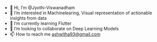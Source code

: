 - 👋 Hi, I’m @Jyothi-Viswanadham
- 👀 I’m interested in Machinelearing, Visual representation of actionable insights from data
- 🌱 I’m currently learning Flutter 
- 💞️ I’m looking to collaborate on Deep Learning Models
- 📫 How to reach me ashwitha93@gmail.com

<!---
Jyothi-Viswanadham/Jyothi-Viswanadham is a ✨ special ✨ repository because its `README.md` (this file) appears on your GitHub profile.
You can click the Preview link to take a look at your changes.
--->

